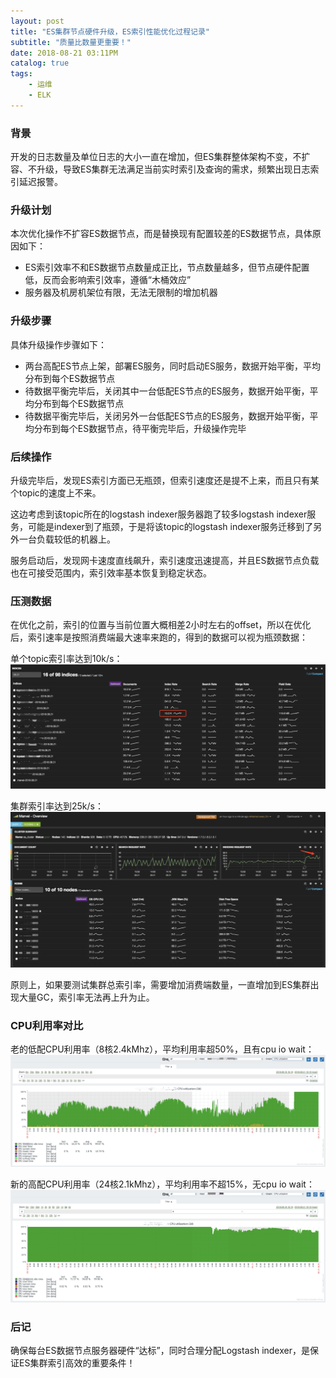 ```yaml
---
layout: post
title: "ES集群节点硬件升级，ES索引性能优化过程记录"
subtitle: "质量比数量更重要！"
date: 2018-08-21 03:11PM
catalog: true
tags:
    - 运维
    - ELK
---
```


### 背景

开发的日志数量及单位日志的大小一直在增加，但ES集群整体架构不变，不扩容、不升级，导致ES集群无法满足当前实时索引及查询的需求，频繁出现日志索引延迟报警。

### 升级计划

本次优化操作不扩容ES数据节点，而是替换现有配置较差的ES数据节点，具体原因如下：
- ES索引效率不和ES数据节点数量成正比，节点数量越多，但节点硬件配置低，反而会影响索引效率，遵循“木桶效应”
- 服务器及机房机架位有限，无法无限制的增加机器

### 升级步骤

具体升级操作步骤如下：
- 两台高配ES节点上架，部署ES服务，同时启动ES服务，数据开始平衡，平均分布到每个ES数据节点
- 待数据平衡完毕后，关闭其中一台低配ES节点的ES服务，数据开始平衡，平均分布到每个ES数据节点
- 待数据平衡完毕后，关闭另外一台低配ES节点的ES服务，数据开始平衡，平均分布到每个ES数据节点，待平衡完毕后，升级操作完毕

### 后续操作

升级完毕后，发现ES索引方面已无瓶颈，但索引速度还是提不上来，而且只有某个topic的速度上不来。

这边考虑到该topic所在的logstash indexer服务器跑了较多logstash indexer服务，可能是indexer到了瓶颈，于是将该topic的logstash indexer服务迁移到了另外一台负载较低的机器上。

服务启动后，发现网卡速度直线飙升，索引速度迅速提高，并且ES数据节点负载也在可接受范围内，索引效率基本恢复到稳定状态。

### 压测数据

在优化之前，索引的位置与当前位置大概相差2小时左右的offset，所以在优化后，索引速率是按照消费端最大速率来跑的，得到的数据可以视为瓶颈数据：

单个topic索引率达到10k/s：
![img](/img/in-post/post-180821-es-optimize/WechatIMG2017.png)

集群索引率达到25k/s：
![img](/img/in-post/post-180821-es-optimize/WechatIMG2019.png)

原则上，如果要测试集群总索引率，需要增加消费端数量，一直增加到ES集群出现大量GC，索引率无法再上升为止。

### CPU利用率对比

老的低配CPU利用率（8核2.4kMhz），平均利用率超50%，且有cpu io wait：
![img](/img/in-post/post-180821-es-optimize/WechatIMG2022.png)


新的高配CPU利用率（24核2.1kMhz），平均利用率不超15%，无cpu io wait：
![img](/img/in-post/post-180821-es-optimize/WechatIMG2023.png)

### 后记

确保每台ES数据节点服务器硬件“达标”，同时合理分配Logstash indexer，是保证ES集群索引高效的重要条件！